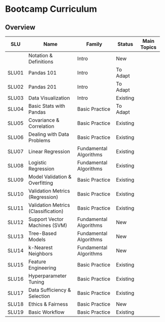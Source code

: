 # Bootcamp Curriculum

## Overview

| SLU   | Name                                | Family                 | Status   |  Main Topics |
|-------|-------------------------------------|------------------------|----------|--------------|
|       | Notation & Definitions              | Intro                  | New      |              |
| SLU01 | Pandas 101                          | Intro                  | To Adapt |              |
| SLU02 | Pandas 201                          | Intro                  | To Adapt |              |
| SLU03 | Data Visualization                  | Intro                  | Existing |              |
| SLU04 | Basic Stats with Pandas             | Basic Practice         | To Adapt |              |
| SLU05 | Covariance & Correlation            | Basic Practice         | Existing |              |
| SLU06 | Dealing with Data Problems          | Basic Practice         | Existing |              |
| SLU07 | Linear Regression                   | Fundamental Algorithms | Existing |              |
| SLU08 | Logistic Regression                 | Fundamental Algorithms | Existing |              |
| SLU09 | Model Validation & Overfitting      | Basic Practice         | Existing |              |
| SLU10 | Validation Metrics (Regression)     | Basic Practice         | Existing |              |
| SLU11 | Validation Metrics (Classification) | Basic Practice         | Existing |              |
| SLU12 | Support Vector Machines (SVM)       | Fundamental Algorithms | New      |              |
| SLU13 | Tree-Based Models                   | Fundamental Algorithms | New      |              |
| SLU14 | k-Nearest Neighbors                 | Fundamental Algorithms | New      |              |
| SLU15 | Feature Engineering                 | Basic Practice         | Existing |              |
| SLU16 | Hyperparameter Tuning               | Basic Practice         | Existing |              |
| SLU17 | Data Sufficiency & Selection        | Basic Practice         | Existing |              |
| SLU18 | Ethics & Fairness                   | Basic Practice         | New      |              |
| SLU19 | Basic Workflow                      | Basic Practice         | Existing |              |
